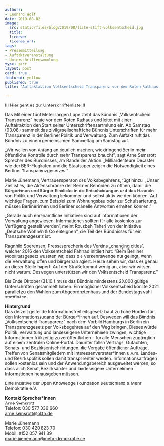 ```yaml
---
authors:
- Leonard Wolf
date: 2019-08-02
image:
  src: static/files/blog/2019/08/liste-stift-volksentscheid.jpg
  title:
  license:
  license_url:
tags:
- Pressemitteilung
- Auftaktveranstaltung
- Unterschriftensammlung
type: post
layout: post
card: true
featured: yellow
published: true
title: "Auftaktaktion Volksentscheid Transparenz vor dem Roten Rathaus - 40 Organisationen setzen sich für ein Berliner Transparenzgesetz ein"

---
```


[!!! Hier geht es zur Unterschriftenliste !!!](/documents/Unterschriftenliste.pdf)

Das Mit einer fünf Meter langen Lupe steht das Bündnis „Volksentscheid Transparenz” heute vor dem Roten Rathaus und leitet mit einer Auftaktaktion den Start seiner Unterschriftensammlung ein. Ab Samstag (03.08.) sammelt das zivilgesellschaftliche Bündnis Unterschriften für mehr Transparenz in der Berliner Politik und Verwaltung. Zum Auftakt ruft das Bündnis zu einem gemeinsamen Sammeltag am Samstag auf. 

„Wir wollen von Anfang an deutlich machen, wie dringend Berlin mehr öffentliche Kontrolle durch mehr Transparenz braucht”, sagt Arne Semsrott Sprecher des Bündnisses, am Rande der Aktion. „Milliardenteure Desaster wie der BER-Flughafen und die Staatsoper zeigen die Notwendigkeit eines Berliner Transparenzgesetzes.”

Marie Jünemann, Vertrauensperson des Volksbegehrens, fügt hinzu: „Unser Ziel ist es, die Aktenschränke der Berliner Behörden zu öffnen, damit die Bürgerinnen und Bürger Einblicke in die Entscheidungen und das Handeln von Politik und Verwaltung bekommen und selbst  aktiv werden können. Auf wichtige Fragen, zum Beispiel zum Wohnungsbau oder zur Schulsanierung, müssen Berlinerinnen und Berliner schnelle Antworten erhalten können.”

„Gerade auch ehrenamtliche Initiativen sind auf Informationen der Verwaltung angewiesen. Informationen sollten für alle kostenlos zur Verfügung gestellt werden”, meint Rouzbeh Taheri von der Initiative „Deutsche Wohnen & Co enteignen”, die Teil des Bündnisses für ein Transparenzgesetz ist.

Ragnhild Soerensen, Pressesprecherin des Vereins „changing cities”, welcher 2016 den Volksentscheid Fahrrad initiiert hat: “Beim Berliner Mobilitätsgesetz wussten wir, dass die Verkehrswende nur gelingt, wenn die Verwaltung offen und bürgernah agiert. Heute sehen wir, dass es genau an dieser Stelle hapert: Auf der Straße kommt wenig an, aber wir wissen nicht warum. Deswegen unterstützen wir den Volksentscheid Transparenz.” 

Bis Ende Oktober (31.10.) muss das Bündnis mindestens 20.000 gültige Unterschriften gesammelt haben. Ein möglicher Volksentscheid könnte 2021 parallel zu den Wahlen zum Abgeordnetenhaus und der Bundestagswahl stattfinden.

**Hintergrund**<br>
Das derzeit geltende Informationsfreiheitsgesetz baut zu hohe Hürden für den Informationszugang der Bürger\*innen auf. Deswegen will das Bündnis „Volksentscheid Transparenz” nach dem Vorbild Hamburgs in Berlin ein Transparenzgesetz per Volksbegehren auf den Weg bringen. Dieses würde Politik, Verwaltung und landeseigene Unternehmen zwingen, wichtige Informationen frühzeitig zu veröffentlichen – für alle Menschen zugänglich auf einem zentralen Online-Portal. Darunter fallen Verträge, Gutachten, Senats- und Bezirksentscheidungen, die Vergabe öffentlicher Aufträge, Treffen von Senatsmitgliedern mit Interessenvertreter\*innen u.v.m.  Landes- und Bezirkspolitik sollen damit transparenter werden. Informationsanfragen sollen kostenlos sein und der Anwendungsbereich ausgeweitet werden, so dass auch Senat, Bezirksämter und landeseigene Unternehmen Informationen herausgeben müssen. 

Eine Initiative der Open Knowledge Foundation Deutschland & Mehr Demokratie e.V.

**Kontakt Sprecher\*innen**<br>
Arne Semsrott<br>
Telefon: 030 577 036 660<br>
arne.semsrott@okfn.de <br>

Marie Jünemann<br>
Telefon: 030 420 823 70<br>
Mobil: 0152 057 941 39<br>
marie.juenemann@mehr-demokratie.de

